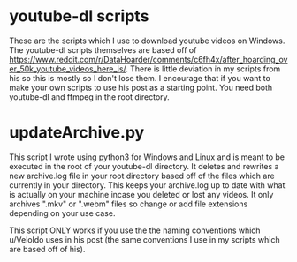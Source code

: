 # youtube-dl scripts
These are the scripts which I use to download youtube videos on Windows. The youtube-dl scripts themselves are based off of https://www.reddit.com/r/DataHoarder/comments/c6fh4x/after_hoarding_over_50k_youtube_videos_here_is/. There is little deviation in my scripts from his so this is mostly so I don't lose them. I encourage that if you want to make your own scripts to use his post as a starting point. You need both youtube-dl and ffmpeg in the root directory.

# updateArchive.py
This script I wrote using python3 for Windows and Linux and is meant to be executed in the root of your youtube-dl directory. It deletes and rewrites a new archive.log file in your root directory based off of the files which are currently in your directory. This keeps your archive.log up to date with what is actually on your machine incase you deleted or lost any videos. It only archives ".mkv" or ".webm" files so change or add file extensions depending on your use case.

This script ONLY works if you use the the naming conventions which u/Veloldo uses in his post (the same conventions I use in my scripts which are based off of his).
